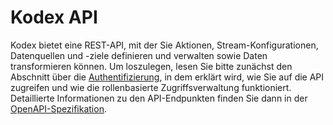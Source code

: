 # Kodex API

Kodex bietet eine REST-API, mit der Sie Aktionen, Stream-Konfigurationen, Datenquellen und -ziele definieren und verwalten sowie Daten transformieren können.
Um loszulegen, lesen Sie bitte zunächst den Abschnitt über die [Authentifizierung]({{'api.authentication'|href}}), in dem erklärt wird, wie Sie auf die API zugreifen und wie die rollenbasierte Zugriffsverwaltung funktioniert.
Detaillierte Informationen zu den API-Endpunkten finden Sie dann in der [OpenAPI-Spezifikation](https://github.com/kiprotect/kodex/blob/master/api/openapi.yaml).

